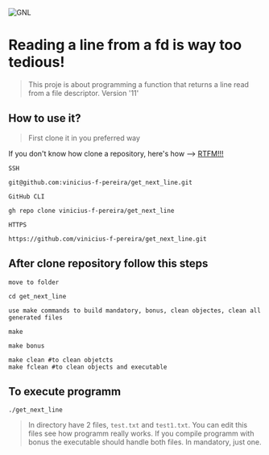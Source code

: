 ![GNL](../../../42-project-badges/blob/main/covers/cover-get_next_line-bonus.png)

# Reading a line from a fd is way too tedious!
> This proje is about programming a function that returns a line read from a file descriptor.
> Version '11'

## How to use it?
> First clone it in you preferred way

If you don't know how clone a repository, here's how --> [RTFM!!!](https://docs.github.com/en/repositories/creating-and-managing-repositories/cloning-a-repository)

`SSH`
```
git@github.com:vinicius-f-pereira/get_next_line.git
```
`GitHub CLI`
```
gh repo clone vinicius-f-pereira/get_next_line
```
`HTTPS`
```
https://github.com/vinicius-f-pereira/get_next_line.git
```

## After clone repository follow this steps

`move to folder`
```
cd get_next_line
```
`use make commands to build mandatory, bonus, clean objectes, clean all generated files`
```
make
```
```
make bonus
```
```
make clean #to clean objetcts
make fclean #to clean objects and executable
```

## To execute programm
```
./get_next_line
```
> In directory have 2 files, `test.txt` and `test1.txt`. You can edit this files see how programm really works.
> If you compile programm with bonus the executable should handle both files. In mandatory, just one.



